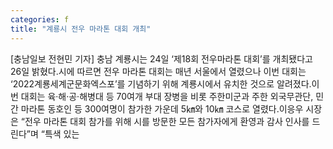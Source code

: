 ```yaml
---
categories: f
title: "계룡시 전우 마라톤 대회 개최"
---
```

[충남일보 전현민 기자] 충남 계룡시는 24일 ‘제18회 전우마라톤 대회’를 개최됐다고 26일 밝혔다.시에 따르면 전우 마라톤 대회는 매년 서울에서 열렸으나 이번 대회는 ‘2022계룡세계군문화엑스포’를 기념하기 위해 계룡시에서 유치한 것으로 알려졌다.이번 대회는 육·해·공·해병대 등 70여개 부대 장병을 비롯 주한미군과 주한 외국무관단, 민간 마라톤 동호인 등 300여명이 참가한 가운데 5㎞와 10㎞ 코스로 열렸다.이응우 시장은 “전우 마라톤 대회 참가를 위해 시를 방문한 모든 참가자에게 환영과 감사 인사를 드린다”며 “특색 있는